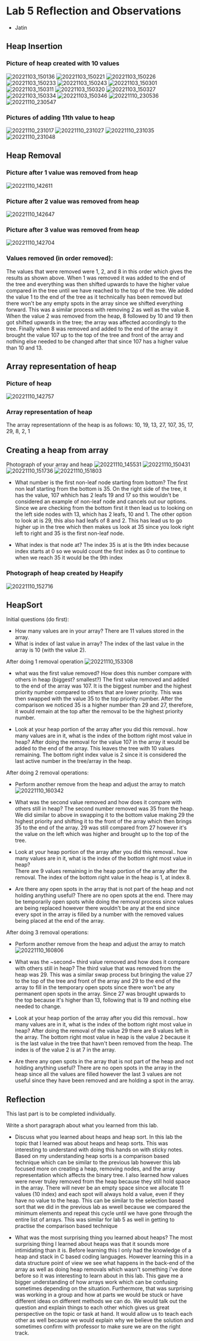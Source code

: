# Lab 5 Reflection and Observations

* Jatin

## Heap Insertion

### Picture of heap created with 10 values

![20221103_150136](https://user-images.githubusercontent.com/25591984/199869337-335c5d2e-f979-494a-8630-9d5ca724c8f4.jpg)
![20221103_150221](https://user-images.githubusercontent.com/25591984/201254055-f48f53c5-16da-46d5-bc8f-6e9de964632c.jpg)
![20221103_150226](https://user-images.githubusercontent.com/25591984/199870941-13b1c2ef-7560-4287-b1bb-4f9471d830e5.jpg)
![20221103_150233](https://user-images.githubusercontent.com/25591984/199870958-76bff135-bea7-4ade-975a-d8a0ee7d36fe.jpg)
![20221103_150243](https://user-images.githubusercontent.com/25591984/199871007-87a781c5-8114-4e2d-936e-818de96f8bef.jpg)
![20221103_150301](https://user-images.githubusercontent.com/25591984/199871163-d84f8b7e-3aad-480a-b15b-57dd54f8a792.jpg)
![20221103_150311](https://user-images.githubusercontent.com/25591984/199871303-1e96a824-baf9-4a27-ae9b-a0df543007c9.jpg)
![20221103_150320](https://user-images.githubusercontent.com/25591984/199871340-7fb39013-3698-443d-b6b3-de6226a63dac.jpg)
![20221103_150327](https://user-images.githubusercontent.com/25591984/199871530-fc1763cd-efd1-45ac-8e2e-b5c8be655b13.jpg)
![20221103_150334](https://user-images.githubusercontent.com/25591984/199871561-9b9e660d-62c4-44c4-bae0-2385ef4deab2.jpg)
![20221103_150346](https://user-images.githubusercontent.com/25591984/199871563-ad385b66-3396-4937-aeb1-f3fddd3c4c58.jpg)
![20221110_230536](https://user-images.githubusercontent.com/25591984/201261232-ee5d91f2-eb82-4e3a-ba7d-11a2e6842e53.jpg)
![20221110_230547](https://user-images.githubusercontent.com/25591984/201261235-139bc4ea-e27a-433b-9f35-9608669a3275.jpg)

### Pictures of adding 11th value to heap
![20221110_231017](https://user-images.githubusercontent.com/25591984/201261748-cee53356-00c3-4439-8236-673e1099c8ca.jpg)
![20221110_231027](https://user-images.githubusercontent.com/25591984/201261751-4d09254b-bb16-4c71-b862-053aa2f0a2f3.jpg)
![20221110_231035](https://user-images.githubusercontent.com/25591984/201261754-bf627c83-0bbd-42db-b85a-70545a5bfcd9.jpg)
![20221110_231048](https://user-images.githubusercontent.com/25591984/201261756-ab6eea9c-c342-4aa5-a8e7-94d3a41723b0.jpg)


## Heap Removal

### Picture after 1 value was removed from heap
![20221110_142611](https://user-images.githubusercontent.com/25591984/201263391-197d146c-df3d-4565-a2f4-7a0a8cc3f107.jpg)

### Picture after 2 value was removed from heap
![20221110_142647](https://user-images.githubusercontent.com/25591984/201263496-b77ba1a6-8a22-4226-b28a-cb98cc0e565d.jpg)

### Picture after 3 value was removed from heap
![20221110_142704](https://user-images.githubusercontent.com/25591984/201263563-6684b62a-c512-4915-9d6e-7c19c20914e8.jpg)

### Values removed (in order removed):
The values that were removed were 1, 2, and 8 in this order which gives the results as shown above. When 1 was removed it was added to the end of the tree and everything was then shifted upwards to have the higher value compared in the tree until we have reached to the top of the tree. We added the value 1 to the end of the tree as it technically has been removed but there won't be any empty spots in the array since we shifted everything forward. This was a similar process with removing 2 as well as the value 8. 
When the value 2 was removed from the heap, 8 followed by 10 and 19 then got shifted upwards in the tree; the array was affected accordingly to the tree. 
Finally when 8 was removed and added to the end of the array it brought the value 107 up to the top of the tree and front of the array and nothing else needed to be changed after that since 107 has a higher value than 10 and 13.

## Array representation of heap

### Picture of heap
![20221110_142757](https://user-images.githubusercontent.com/25591984/201268014-87ffca3f-54c5-4eb4-85b0-118e7499bf32.jpg)

### Array representation of heap
The array representationn of the heap is as follows: 10, 19, 13, 27, 107, 35, 17, 29, 8, 2, 1

## Creating a heap from array

Photograph of your array and heap
![20221110_145531](https://user-images.githubusercontent.com/25591984/201417275-ed2a1fe8-c45a-4ff1-abea-bb20e9b7e058.jpg)
![20221110_150431](https://user-images.githubusercontent.com/25591984/201417506-52c512d8-af8b-4161-ad2b-dde8b5277234.jpg)
![20221110_151736](https://user-images.githubusercontent.com/25591984/201417737-8db7b42a-37bb-4406-8d73-664a8ec0ad52.jpg)
![20221110_151803](https://user-images.githubusercontent.com/25591984/201417897-ed3a2579-97a5-41cb-9375-84dfa559688d.jpg)

* What number is the first non-leaf node starting from bottom? 
The first non leaf starting from the bottom is 35. On the right side of the tree, it has the value, 107 whhich has 2 leafs 19 and 17 so this wouldn't be considered an example of non-leaf node and cancels out our options. Since we are checking from the bottom first it then lead us to looking on the left side nodes with 13, which has 2 leafs, 10 and 1. The other option to look at is 29, this also had leafs of 8 and 2. This has lead us to go higher up in the tree which then makes us look at 35 since you look right left to right and 35 is the first non-leaf node.

* What index is that node at? The index 35 is at is the 9th index because index starts at 0 so we would count the first index as 0 to continue to when we reach 35 it would be the 9th index


### Photograph of heap created by Heapify
![20221110_152716](https://user-images.githubusercontent.com/25591984/201267816-b9cb7daf-3218-48ed-9d78-d0c79c22a37d.jpg)

## HeapSort

Initial questions (do first):
* How many values are in your array? There are 11 values stored in the array.
* What is index of last value in array? The index of the last value in the array is 10 (with the value 2).

After doing 1 removal operation
![20221110_153308](https://user-images.githubusercontent.com/25591984/201267817-a7ce8a70-7415-4845-9365-3d86081453e7.jpg)

* what was the first value removed? How does this number compare with others in heap (biggest? smallest?) 
The first value removed and added to the end of the array was 107. It is the biggest number and the highest priority number compared to others that are lower priority. This was then swapped with the value 35 to the top priority number. After the comparison we noticed 35 is a higher number than 29 and 27, therefore, it would remain at the top after the removal to be the highest priority number.

* Look at your heap portion of the array after you did this removal.. how many values are in it, what is the index of the bottom right most value in heap? 
After doing the removal for the value 107 in the array it would be added to the end of the array. This leaves the tree with 10 values remaining. The bottom right index value is 2 since it is considered the last active number in the tree/array in the heap. 

After doing 2 removal operations:
* Perform another remove from the heap and adjust the array to match
![20221110_160342](https://user-images.githubusercontent.com/25591984/201267819-a2b8929b-ee68-45c2-bedf-7192dd4b4880.jpg)

* What was the second value removed and how does it compare with others still in heap? 
The second number removed was 35 from the heap. We did similar to above in swapping it to the bottom value making 29 the highest priority and shifting it to the front of the array which then brings 35 to the end of the array. 29 was still compared from 27 however it's the value on the left which was higher and brought up to the top of the tree.
 
* Look at your heap portion of the array after you did this removal.. how many values are in it, what is the index of the bottom right most value in heap?  
There are 9 values remaining in the heap portion of the array after the removal. The index of the bottom right value in the heap is 1, at index 8.

* Are there any open spots in the array that is not part of the heap and not holding anything useful? 
There are no open spots at the end. There may be temporarily open spots while doing the removal process since values are being replaced however there wouldn't be any at the end since every spot in the array is filled by a number with the removed values being placed at the end of the array.

After doing 3 removal operations:

* Perform another remove from the heap and adjust the array to match
![20221110_160806](https://user-images.githubusercontent.com/25591984/201267823-a5738ca9-08ff-4e32-a805-16736de38d78.jpg)

* What was the ~second~ third value removed and how does it compare with others still in heap? 
The third value that was removed from the heap was 29. This was a similar swap process but bringing the value 27 to the top of the tree and front of the array and 29 to the end of the array to fill in the temporary open spots since there won't be any permanent open spots in the array. Since 27 was brought upwards to the top because it's higher than 13, following that is 19 and nothing else needed to change.

* Look at your heap portion of the array after you did this removal.. how many values are in it, what is the index of the bottom right most value in heap?
After doing the removal of the value 29 there are 8 values left in the array. The bottom right most value in heap is the value 2 because it is the last value in the tree that havn't been removed from the heap. The index is of the value 2 is at 7 in the array. 

* Are there any open spots in the array that is not part of the heap and not holding anything useful?
There are no open spots in the array in the heap since all the values are filled however the last 3 values are not useful since they have been removed and are holding a spot in the array. 


## Reflection

This last part is to be completed individually.

Write a short paragraph about what you learned from this lab.
* Discuss what you learned about heaps and heap sort.
In this lab the topic that I learned was about heaps and heap sorts. This was interesting to understand with doing this hands on with sticky notes. Based on my understanding heap sorts is a comparison based technique which can be similar to the previous lab however this lab focused more on creating a heap, removing nodes, and the array representation which affects the binary tree. I also learned how values were never truley removed from the heap because they still hold space in the array. There will never be an empty space since we allocate 11 values (10 index) and each spot will always hold a value, even if they have no value to the heap. This can be similar to the selection based sort that we did in the previous lab as wwell because we compared the minimum elements and repeat this cycle until we have gone through the entire list of arrays. This was similar for lab 5 as well in getting to practise the comparison based technique

* What was the most surprising thing you learned about heaps?
The most surprising thing I learned about heaps was that it sounds more intimidating than it is. Before learning this I only had the knowledge of a heap and stack in C based coding languages. However learning this in a data structure point of view we see what happens in the back-end of the array as well as doing heap removals which wasn't something i've done before so it was interesting to learn about in this lab. This gave me a bigger understanding of how arrays work which can be confusing sometimes depending on the situation. 
Furthermore, that was surprising was working in a group and how at parts we would be stuck or have different ideas on different methods we can do. We would talk out the question and explain things to each other which gives us great perspective on the topic or task at hand. It would allow us to teach each other as well because we would explain why we believe the solution and sometimes confirm with professor to make sure we are on the right track.



